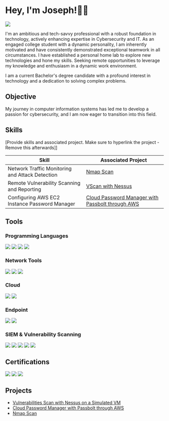 # Hey, I'm Joseph!👋🏿
<a href="https://linkedin.com](https://www.linkedin.com/in/josephudoh/"><img src="https://img.shields.io/badge/-LinkedIn-0072b1?&style=for-the-badge&logo=linkedin&logoColor=white" /></a>

I'm an ambitious and tech-savvy professional with a robust foundation in technology, actively enhancing expertise in Cybersecurity and IT. As an engaged college student with a dynamic personality, I am inherently motivated and have consistently demonstrated exceptional teamwork in all circumstances. I have established a personal home lab to explore new technologies and hone my skills. Seeking remote opportunities to leverage my knowledge and enthusiasm in a dynamic work environment.

I am a current Bachelor's degree candidate with a profound interest in technology and a dedication to solving complex problems.

## Objective

My journey in computer information systems has led me to develop a passion for cybersecurity, and I am now eager to transition into this field.

## Skills
[Provide skills and associated project. Make sure to hyperlink the project - Remove this afterwards]]

| Skill                                         | Associated Project         |
|-----------------------------------------------|----------------------------|
| Network Traffic Monitoring and Attack Detection | <a href="https://github.com/UJosephUdoh/Nmap-Scan">Nmap Scan</a>|
| Remote Vulnerability Scanning and Reporting         | <a href="https://github.com/UJosephUdoh/Vulnerability-Scan-With-Nessus">VScan with Nessus</a>|
| Configuring AWS EC2 Instance Password Manager        | <a href="https://github.com/UJosephUdoh/Cloud-Hosted-Password-Manager">Cloud Password Manager with Passbolt through AWS</a>|

## Tools

### Programming Languages
<div>
    <img src="https://img.shields.io/badge/-Python-3776AB?style=for-the-badge&logo=python&logoColor=white" />
    <img src="https://img.shields.io/badge/-SQL-4479A1?style=for-the-badge&logo=postgresql&logoColor=white" />
    <img src="https://img.shields.io/badge/-Bash-4EAA25?style=for-the-badge&logo=gnu-bash&logoColor=white" />
    <img src="https://img.shields.io/badge/-Linux-FCC624?style=for-the-badge&logo=linux&logoColor=black" />
</div>

### Network Tools
<div>
    <img src="https://img.shields.io/badge/-Wireshark-1679A7?&style=for-the-badge&logo=Wireshark&logoColor=white" />
    <img src="https://img.shields.io/badge/-Suricata-EF3B2D?&style=for-the-badge&logo=suricata&logoColor=white" />
    <img src="https://img.shields.io/badge/-tcpdump-1E90FF?style=for-the-badge" />
</div>


### Cloud
<div>
    <img src="https://img.shields.io/badge/-Azure-0078D4?style=for-the-badge&logo=microsoft-azure&logoColor=white" />
    <img src="https://img.shields.io/badge/-AWS-232F3E?style=for-the-badge&logo=amazon-aws&logoColor=white" />
</div>


### Endpoint
<div>
    <img src="https://img.shields.io/badge/-Microsoft_Defender_for_Endpoint-00A4EF?&style=for-the-badge&logo=Microsoft&logoColor=white" />
    <img src="https://img.shields.io/badge/-Velociraptor-4B275F?&style=for-the-badge&logo=Velociraptor&logoColor=white" />
</div>

### SIEM & Vulnerability Scanning
<div>
    <img src="https://img.shields.io/badge/-Microsoft_Sentinel-0078D4?&style=for-the-badge&logo=Microsoft&logoColor=white" />
    <img src="https://img.shields.io/badge/-Splunk-000000?&style=for-the-badge&logo=Splunk&logoColor=white" />
    <img src="https://img.shields.io/badge/-Google%20Chronicle-4285F4?style=for-the-badge&logo=google&logoColor=white" />
    <img src="https://img.shields.io/badge/-Burp%20Suite-FF6C37?style=for-the-badge&logo=burp-suite&logoColor=white" />
    <img src="https://img.shields.io/badge/-Nessus-00C176?style=for-the-badge&logo=tenable&logoColor=white" />
  
</div>

## Certifications
<div>
<img src="https://img.shields.io/badge/-Security%2B-FF0000?&style=for-the-badge&logo=CompTIA&logoColor=white" />
<img src="https://img.shields.io/badge/-Network%2B-007ACC?&style=for-the-badge&logo=CompTIA&logoColor=white" />
<img src="https://img.shields.io/badge/-Google%20Cybersecurity%20Professional-34A853?style=for-the-badge&logo=google&logoColor=white" />
</div>

## Projects
- <a href="https://github.com/UJosephUdoh/Vulnerability-Scan-With-Nessus">Vulnerabilities Scan with Nessus on a Simulated VM</a>
- <a href="https://github.com/UJosephUdoh/Cloud-Hosted-Password-Manager">Cloud Password Manager with Passbolt through AWS</a>
- <a href="https://github.com/UJosephUdoh/Nmap-Scan">Nmap Scan</a>

